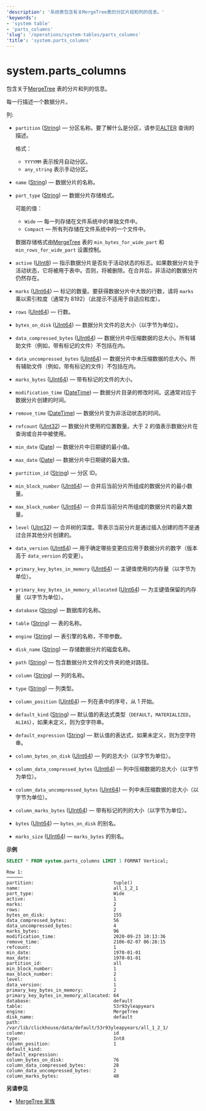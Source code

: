 ```yaml
---
'description': '系统表包含有关MergeTree表的分区片段和列的信息。'
'keywords':
- 'system table'
- 'parts_columns'
'slug': '/operations/system-tables/parts_columns'
'title': 'system.parts_columns'
---
```



# system.parts_columns

包含关于[MergeTree](../../engines/table-engines/mergetree-family/mergetree.md) 表的分片和列的信息。

每一行描述一个数据分片。

列:

- `partition` ([String](../../sql-reference/data-types/string.md)) — 分区名称。要了解什么是分区，请参见[ALTER](/sql-reference/statements/alter) 查询的描述。

    格式：

    - `YYYYMM` 表示按月自动分区。
    - `any_string` 表示手动分区。

- `name` ([String](../../sql-reference/data-types/string.md)) — 数据分片的名称。

- `part_type` ([String](../../sql-reference/data-types/string.md)) — 数据分片存储格式。

    可能的值：

    - `Wide` — 每一列存储在文件系统中的单独文件中。
    - `Compact` — 所有列存储在文件系统中的一个文件中。

    数据存储格式由[MergeTree](../../engines/table-engines/mergetree-family/mergetree.md) 表的 `min_bytes_for_wide_part` 和 `min_rows_for_wide_part` 设置控制。

- `active` ([UInt8](../../sql-reference/data-types/int-uint.md)) — 指示数据分片是否处于活动状态的标志。如果数据分片处于活动状态，它将被用于表中。否则，将被删除。在合并后，非活动的数据分片仍然存在。

- `marks` ([UInt64](../../sql-reference/data-types/int-uint.md)) — 标记的数量。要获得数据分片中大致的行数，请将 `marks` 乘以索引粒度（通常为 8192）（此提示不适用于自适应粒度）。

- `rows` ([UInt64](../../sql-reference/data-types/int-uint.md)) — 行数。

- `bytes_on_disk` ([UInt64](../../sql-reference/data-types/int-uint.md)) — 数据分片文件的总大小（以字节为单位）。

- `data_compressed_bytes` ([UInt64](../../sql-reference/data-types/int-uint.md)) — 数据分片中压缩数据的总大小。所有辅助文件（例如，带有标记的文件）不包括在内。

- `data_uncompressed_bytes` ([UInt64](../../sql-reference/data-types/int-uint.md)) — 数据分片中未压缩数据的总大小。所有辅助文件（例如，带有标记的文件）不包括在内。

- `marks_bytes` ([UInt64](../../sql-reference/data-types/int-uint.md)) — 带有标记的文件的大小。

- `modification_time` ([DateTime](../../sql-reference/data-types/datetime.md)) — 数据分片目录的修改时间。这通常对应于数据分片创建的时间。

- `remove_time` ([DateTime](../../sql-reference/data-types/datetime.md)) — 数据分片变为非活动状态的时间。

- `refcount` ([UInt32](../../sql-reference/data-types/int-uint.md)) — 数据分片使用的位置数量。大于 2 的值表示数据分片在查询或合并中被使用。

- `min_date` ([Date](../../sql-reference/data-types/date.md)) — 数据分片中日期键的最小值。

- `max_date` ([Date](../../sql-reference/data-types/date.md)) — 数据分片中日期键的最大值。

- `partition_id` ([String](../../sql-reference/data-types/string.md)) — 分区 ID。

- `min_block_number` ([UInt64](../../sql-reference/data-types/int-uint.md)) — 合并后当前分片所组成的数据分片的最小数量。

- `max_block_number` ([UInt64](../../sql-reference/data-types/int-uint.md)) — 合并后当前分片所组成的数据分片的最大数量。

- `level` ([UInt32](../../sql-reference/data-types/int-uint.md)) — 合并树的深度。零表示当前分片是通过插入创建的而不是通过合并其他分片创建的。

- `data_version` ([UInt64](../../sql-reference/data-types/int-uint.md)) — 用于确定哪些变更应应用于数据分片的数字（版本高于 `data_version` 的变更）。

- `primary_key_bytes_in_memory` ([UInt64](../../sql-reference/data-types/int-uint.md)) — 主键值使用的内存量（以字节为单位）。

- `primary_key_bytes_in_memory_allocated` ([UInt64](../../sql-reference/data-types/int-uint.md)) — 为主键值保留的内存量（以字节为单位）。

- `database` ([String](../../sql-reference/data-types/string.md)) — 数据库的名称。

- `table` ([String](../../sql-reference/data-types/string.md)) — 表的名称。

- `engine` ([String](../../sql-reference/data-types/string.md)) — 表引擎的名称，不带参数。

- `disk_name` ([String](../../sql-reference/data-types/string.md)) — 存储数据分片的磁盘名称。

- `path` ([String](../../sql-reference/data-types/string.md)) — 包含数据分片文件的文件夹的绝对路径。

- `column` ([String](../../sql-reference/data-types/string.md)) — 列的名称。

- `type` ([String](../../sql-reference/data-types/string.md)) — 列类型。

- `column_position` ([UInt64](../../sql-reference/data-types/int-uint.md)) — 列在表中的序号，从 1 开始。

- `default_kind` ([String](../../sql-reference/data-types/string.md)) — 默认值的表达式类型（`DEFAULT`，`MATERIALIZED`，`ALIAS`），如果未定义，则为空字符串。

- `default_expression` ([String](../../sql-reference/data-types/string.md)) — 默认值的表达式，如果未定义，则为空字符串。

- `column_bytes_on_disk` ([UInt64](../../sql-reference/data-types/int-uint.md)) — 列的总大小（以字节为单位）。

- `column_data_compressed_bytes` ([UInt64](../../sql-reference/data-types/int-uint.md)) — 列中压缩数据的总大小（以字节为单位）。

- `column_data_uncompressed_bytes` ([UInt64](../../sql-reference/data-types/int-uint.md)) — 列中未压缩数据的总大小（以字节为单位）。

- `column_marks_bytes` ([UInt64](../../sql-reference/data-types/int-uint.md)) — 带有标记的列的大小（以字节为单位）。

- `bytes` ([UInt64](../../sql-reference/data-types/int-uint.md)) — `bytes_on_disk` 的别名。

- `marks_size` ([UInt64](../../sql-reference/data-types/int-uint.md)) — `marks_bytes` 的别名。

**示例**

```sql
SELECT * FROM system.parts_columns LIMIT 1 FORMAT Vertical;
```

```text
Row 1:
──────
partition:                             tuple()
name:                                  all_1_2_1
part_type:                             Wide
active:                                1
marks:                                 2
rows:                                  2
bytes_on_disk:                         155
data_compressed_bytes:                 56
data_uncompressed_bytes:               4
marks_bytes:                           96
modification_time:                     2020-09-23 10:13:36
remove_time:                           2106-02-07 06:28:15
refcount:                              1
min_date:                              1970-01-01
max_date:                              1970-01-01
partition_id:                          all
min_block_number:                      1
max_block_number:                      2
level:                                 1
data_version:                          1
primary_key_bytes_in_memory:           2
primary_key_bytes_in_memory_allocated: 64
database:                              default
table:                                 53r93yleapyears
engine:                                MergeTree
disk_name:                             default
path:                                  /var/lib/clickhouse/data/default/53r93yleapyears/all_1_2_1/
column:                                id
type:                                  Int8
column_position:                       1
default_kind:
default_expression:
column_bytes_on_disk:                  76
column_data_compressed_bytes:          28
column_data_uncompressed_bytes:        2
column_marks_bytes:                    48
```

**另请参见**

- [MergeTree 家族](../../engines/table-engines/mergetree-family/mergetree.md)
